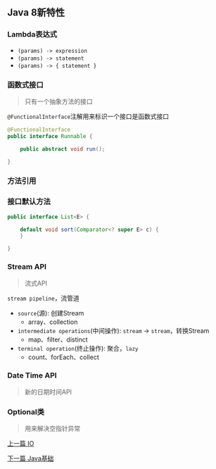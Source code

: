 ## Java 8新特性

### Lambda表达式

* `(params) -> expression`
* `(params) -> statement`
* `(params) -> { statement }`

### 函数式接口

> 只有一个抽象方法的接口

`@FunctionalInterface`注解用来标识一个接口是函数式接口

```java
@FunctionalInterface
public interface Runnable {

    public abstract void run();

}
```

### 方法引用

### 接口默认方法

```java
public interface List<E> {

    default void sort(Comparator<? super E> c) {
    }

}
```

### Stream API

> 流式API

`stream pipeline`，流管道

* `source`(源): 创建Stream
    * array、collection
* `intermediate operations`(中间操作): `stream` -&gt; `stream`，转换Stream
    * map、filter、distinct
* `terminal operation`(终止操作): 聚合，`lazy`
    * count、forEach、collect

### Date Time API

> 新的日期时间API

### Optional类

> 用来解决空指针异常


[上一篇 IO](2-Java基础/IO.md)

[下一篇 Java基础](2-Java基础/Java基础.md)
